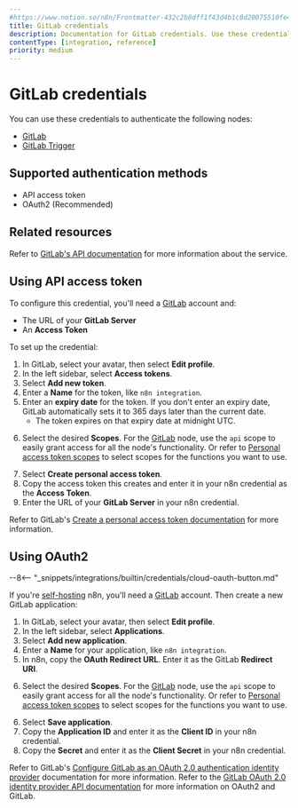 ```yaml
---
#https://www.notion.so/n8n/Frontmatter-432c2b8dff1f43d4b1c8d20075510fe4
title: GitLab credentials
description: Documentation for GitLab credentials. Use these credentials to authenticate GitLab in n8n, a workflow automation platform.
contentType: [integration, reference]
priority: medium
---
```


# GitLab credentials

You can use these credentials to authenticate the following nodes:

- [GitLab](/integrations/builtin/app-nodes/n8n-nodes-base.gitlab.md)
- [GitLab Trigger](/integrations/builtin/trigger-nodes/n8n-nodes-base.gitlabtrigger.md)

## Supported authentication methods

- API access token
- OAuth2 (Recommended)

## Related resources

Refer to [GitLab's API documentation](https://docs.gitlab.com/ee/api/rest/) for more information about the service.

## Using API access token

To configure this credential, you'll need a [GitLab](https://gitlab.com/) account and:

- The URL of your **GitLab Server**
- An **Access Token**

To set up the credential:

1. In GitLab, select your avatar, then select **Edit profile**.
2. In the left sidebar, select **Access tokens**.
3. Select **Add new token**.
4. Enter a **Name** for the token, like `n8n integration`.
5. Enter an **expiry date** for the token. If you don't enter an expiry date, GitLab automatically sets it to 365 days later than the current date.
    - The token expires on that expiry date at midnight UTC.
<!-- vale off -->
6. Select the desired **Scopes**. For the [GitLab](/integrations/builtin/app-nodes/n8n-nodes-base.gitlab.md) node, use the `api` scope to easily grant access for all the node's functionality. Or refer to [Personal access token scopes](https://docs.gitlab.com/ee/user/profile/personal_access_tokens.html#personal-access-token-scopes) to select scopes for the functions you want to use.
<!-- vale on -->
7. Select **Create personal access token**.
8. Copy the access token this creates and enter it in your n8n credential as the **Access Token**.
9. Enter the URL of your **GitLab Server** in your n8n credential. 

Refer to GitLab's [Create a personal access token documentation](https://docs.gitlab.com/ee/user/profile/personal_access_tokens.html#create-a-personal-access-token) for more information.

## Using OAuth2

--8<-- "_snippets/integrations/builtin/credentials/cloud-oauth-button.md"

If you're [self-hosting](/hosting/index.md) n8n, you'll need a [GitLab](https://gitlab.com/) account. Then create a new GitLab application:

1. In GitLab, select your avatar, then select **Edit profile**.
2. In the left sidebar, select **Applications**.
3. Select **Add new application**.
4. Enter a **Name** for your application, like `n8n integration`.
5. In n8n, copy the **OAuth Redirect URL**. Enter it as the GitLab **Redirect URI**.
<!-- vale off -->
6. Select the desired **Scopes**. For the [GitLab](/integrations/builtin/app-nodes/n8n-nodes-base.gitlab.md) node, use the `api` scope to easily grant access for all the node's functionality. Or refer to [Personal access token scopes](https://docs.gitlab.com/ee/user/profile/personal_access_tokens.html#personal-access-token-scopes) to select scopes for the functions you want to use.
<!-- vale on -->
6. Select **Save application**.
7. Copy the **Application ID** and enter it as the **Client ID** in your n8n credential.
8. Copy the **Secret** and enter it as the **Client Secret** in your n8n credential.

Refer to GitLab's [Configure GitLab as an OAuth 2.0 authentication identity provider](https://docs.gitlab.com/ee/integration/oauth_provider.html) documentation for more information. Refer to the [GitLab OAuth 2.0 identity provider API documentation](https://docs.gitlab.com/ee/api/oauth2.html) for more information on OAuth2 and GitLab.
